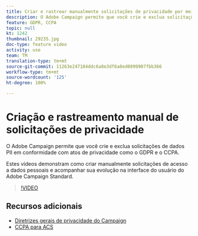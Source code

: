 ```yaml
---
title: Criar e rastrear manualmente solicitações de privacidade por meio da interface do usuário do Adobe Campaign
description: O Adobe Campaign permite que você crie e exclua solicitações de dados PII em conformidade com atos de privacidade como o GDPR e o CCPA. Estes vídeos demonstram como criar manualmente solicitações de acesso a dados pessoais e acompanhar sua evolução na interface do usuário do Adobe Campaign Standard.
feature: GDPR, CCPA
topic: null
kt: 1242
thumbnail: 29235.jpg
doc-type: feature video
activity: use
team: TM
translation-type: tm+mt
source-git-commit: 11263e247184ddc6a8e3df6a8ed0899907fbb366
workflow-type: tm+mt
source-wordcount: '125'
ht-degree: 100%

---
```



# Criação e rastreamento manual de solicitações de privacidade

O Adobe Campaign permite que você crie e exclua solicitações de dados PII em conformidade com atos de privacidade como o GDPR e o CCPA.

Estes vídeos demonstram como criar manualmente solicitações de acesso a dados pessoais e acompanhar sua evolução na interface do usuário do Adobe Campaign Standard.

>[!VIDEO](https://video.tv.adobe.com/v/29235?quality=12)

## Recursos adicionais

* [Diretrizes gerais de privacidade do Campaign](https://helpx.adobe.com/campaign/kb/campaign-privacy-overview.html)
* [CCPA para ACS](https://helpx.adobe.com/campaign/kb/acs-privacy.html#ccpa)
